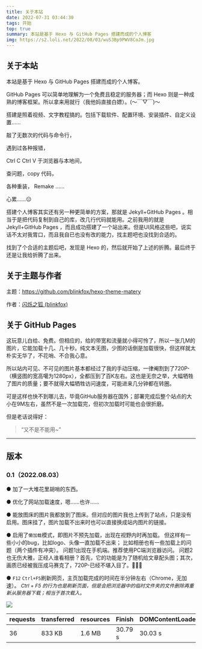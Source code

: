 ```yaml
---
title: 关于本站
date: 2022-07-31 03:44:30
tags: 开始
top: true
summary: 本站是基于 Hexo 与 GitHub Pages 搭建而成的个人博客
img: https://s2.loli.net/2022/08/03/wuS3Bp9PWV8CoJm.jpg
---
```


## 关于本站

本站是基于 Hexo 与 GitHub Pages 搭建而成的个人博客。

GitHub Pages 可以简单地理解为一个免费且稳定的服务器；而 Hexo 则是一种成熟的博客框架。所以拿来用就行（我他妈直接白嫖）。(～￣▽￣)～

搭建是照着视频、文字教程搞的。包括下载软件、配置环境、安装插件、自定义设置……

敲了无数次的代码与命令行，

遇到过各种报错，

Ctrl C Ctrl V 于浏览器与本地间，

查问题，copy 代码，

各种重装， Remake ……

心累……😑

搭建个人博客其实还有另一种更简单的方案，那就是 Jekyll+GitHub Pages 。相当于是把代码复制到自己的库，改几行代码就能用。之前我用的就是 Jekyll+GitHub Pages ，而且成功搭建了一个站出来。但是UI风格这些吧，说实话不太对我胃口，而且我自已也没有改的能力，找主题吧也没找到合适的。

找到了个合适的主题后吧，发现是 Hexo 的，然后就开始了上述的折腾。最后终于还是让我给折腾了出来。

## 关于主题与作者

主题：https://github.com/blinkfox/hexo-theme-matery

作者：[闪烁之狐 (blinkfox)](https://github.com/blinkfox)

## 关于 GitHub Pages

这玩意儿白给、免费。但相应的，给的带宽和流量就小得可怜了，所以一张几M的图片，它能加载十几、几十秒。纯文本无图，少图的话倒是加载很快，但这样就太朴实无华了，不花哨、不合我心意。

所以站内可见、不可见的图片基本都经过了我的手动压缩，一律阉割到了720P-（横竖图的宽高噶为1280px），全都压到了百K左右。这也是无奈之举，大幅牺牲了图片的质量；要不就得大幅牺牲访问速度，可能进来几分钟都在转圈。

可是这样也快不到哪儿去，毕竟GitHub服务器在国外；部署完成后整个站点的大小在9M左右，虽然不是一次加载完，但初次加载时可能也会很折磨。

但是老话说得好：

> “又不是不能用~”

---

## 版本

### 0.1（2022.08.03）

● 加了一大堆花里胡哨的东西。

● 优化了网站加载速度，嗯……也许……

● 能放图床的图片我都放到了图床。但对应的图片我也上传到了站点，只是没有启用。图床挂了，图片加载不出来时也可以直接换成站内图片的链接。

● 启用了`懒加载`模式，即图片不预先加载，出现在视野内时再加载。
但这样有一些小小的bug，比如logo、头像一直加载不出来；
比如相册也有一些加载上的问题（两个插件有冲突）。
问题1出现在手机端。推荐使用PC端浏览器访问。
问题2也无伤大雅，正经人谁看相册？首先，它的功能是为了随机给文章配头图；其次，画质已经被我压成马赛克了，720P-已经不堪入目了。🦝🦝🦝

● `F12` `Ctrl+F5`刷新网页，主页加载完成的时间在半分钟左右（Chrome，无加速）。
<font size=2>*Ctrl + F5 的行为也是刷新页面，但是会把浏览器中的临时文件夹的文件删除再重新从服务器下载；相当于首次载入。*</font>

![](/medias/images/posts/load_spend.png)

| requests | transferred | resources | Finish  | DOMContentLoaded | Load    |
| -------- | ----------- | --------- | ------- | ---------------- | ------- |
| 36       | 833 KB      | 1.6 MB    | 30.79 s | 30.03 s          | 30.52 s |


